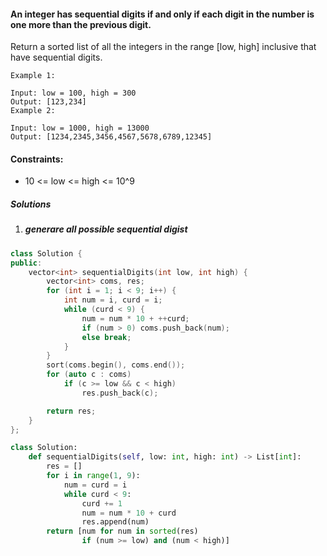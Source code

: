 #### An integer has sequential digits if and only if each digit in the number is one more than the previous digit.

Return a sorted list of all the integers in the range [low, high] inclusive that have sequential digits.

 

```
Example 1:

Input: low = 100, high = 300
Output: [123,234]
Example 2:

Input: low = 1000, high = 13000
Output: [1234,2345,3456,4567,5678,6789,12345]
```
 

#### Constraints:

- 10 <= low <= high <= 10^9

##### Solutions

1. ##### generare all possible sequential digist

```cpp
class Solution {
public:
    vector<int> sequentialDigits(int low, int high) {
        vector<int> coms, res;
        for (int i = 1; i < 9; i++) {
            int num = i, curd = i;
            while (curd < 9) {
                num = num * 10 + ++curd;
                if (num > 0) coms.push_back(num);
                else break;
            }
        }
        sort(coms.begin(), coms.end());
        for (auto c : coms)
            if (c >= low && c < high)
                res.push_back(c);

        return res;
    }
};
```

```python
class Solution:
    def sequentialDigits(self, low: int, high: int) -> List[int]:
        res = []
        for i in range(1, 9):
            num = curd = i
            while curd < 9:
                curd += 1
                num = num * 10 + curd
                res.append(num)
        return [num for num in sorted(res)
                if (num >= low) and (num < high)]
```